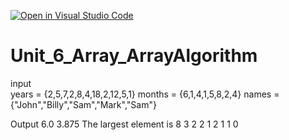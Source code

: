 [![Open in Visual Studio Code](https://classroom.github.com/assets/open-in-vscode-f059dc9a6f8d3a56e377f745f24479a46679e63a5d9fe6f495e02850cd0d8118.svg)](https://classroom.github.com/online_ide?assignment_repo_id=6483259&assignment_repo_type=AssignmentRepo)
# Unit_6_Array_ArrayAlgorithm

input  
years = {2,5,7,2,8,4,18,2,12,5,1}
months = {6,1,4,1,5,8,2,4}
names = {"John","Billy","Sam","Mark","Sam"}
 
 
Output
6.0
3.875
The largest element is 8
3
2
2
1
2
1
1
0

